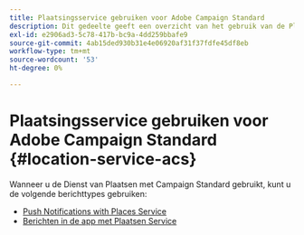 ```yaml
---
title: Plaatsingsservice gebruiken voor Adobe Campaign Standard
description: Dit gedeelte geeft een overzicht van het gebruik van de Places Service met Campaign Standard.
exl-id: e2906ad3-5c78-417b-bc9a-4dd259bbafe9
source-git-commit: 4ab15ded930b31e4e06920af31f37fdfe45df8eb
workflow-type: tm+mt
source-wordcount: '53'
ht-degree: 0%

---
```


# Plaatsingsservice gebruiken voor Adobe Campaign Standard {#location-service-acs}

Wanneer u de Dienst van Plaatsen met Campaign Standard gebruikt, kunt u de volgende berichttypes gebruiken:

* [Push Notifications with Places Service](/help/use-places-with-other-solutions/places-acs/places-acs-push-notifications.md)
* [Berichten in de app met Plaatsen Service](/help/use-places-with-other-solutions/places-acs/places-acs-in-app-messages.md)
